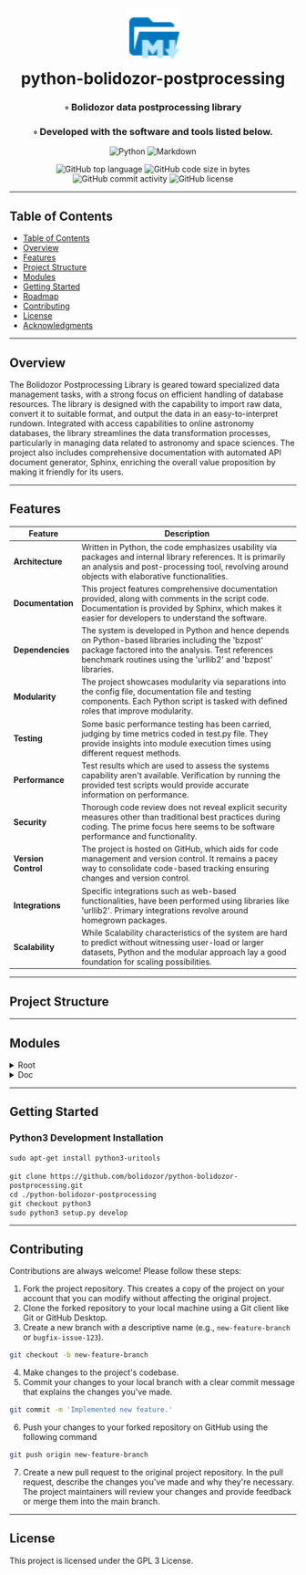<div align="center">
<h1 align="center">
<img src="https://raw.githubusercontent.com/PKief/vscode-material-icon-theme/ec559a9f6bfd399b82bb44393651661b08aaf7ba/icons/folder-markdown-open.svg" width="100" />
<br>python-bolidozor-postprocessing
</h1>
<h3>◦ Bolidozor data postprocessing library</h3>
<h3>◦ Developed with the software and tools listed below.</h3>

<p align="center">
<img src="https://img.shields.io/badge/Python-3776AB.svg?style&logo=Python&logoColor=white" alt="Python" />
<img src="https://img.shields.io/badge/Markdown-000000.svg?style&logo=Markdown&logoColor=white" alt="Markdown" />
</p>
<img src="https://img.shields.io/github/languages/top/bolidozor/python-bolidozor-postprocessing?style&color=5D6D7E" alt="GitHub top language" />
<img src="https://img.shields.io/github/languages/code-size/bolidozor/python-bolidozor-postprocessing?style&color=5D6D7E" alt="GitHub code size in bytes" />
<img src="https://img.shields.io/github/commit-activity/m/bolidozor/python-bolidozor-postprocessing?style&color=5D6D7E" alt="GitHub commit activity" />
<img src="https://img.shields.io/github/license/bolidozor/python-bolidozor-postprocessing?style&color=5D6D7E" alt="GitHub license" />
</div>

---

##  Table of Contents
- [ Table of Contents](#-table-of-contents)
- [ Overview](#-overview)
- [ Features](#-features)
- [ Project Structure](#project-structure)
- [ Modules](#modules)
- [ Getting Started](#-getting-started)
- [ Roadmap](#-roadmap)
- [ Contributing](#-contributing)
- [ License](#-license)
- [ Acknowledgments](#-acknowledgments)

---


##  Overview

The Bolidozor Postprocessing Library is geared toward specialized data management tasks, with a strong focus on efficient handling of database resources. The library is designed with the capability to import raw data, convert it to suitable format, and output the data in an easy-to-interpret rundown. Integrated with access capabilities to online astronomy databases, the library streamlines the data transformation processes, particularly in managing data related to astronomy and space sciences. The project also includes comprehensive documentation with automated API document generator, Sphinx, enriching the overall value proposition by making it friendly for its users.

---

##  Features

| Feature                | Description     |
| ---------------------- | --------------- |
| **Architecture**       | Written in Python, the code emphasizes usability via packages and internal library references. It is primarily an analysis and post-processing tool, revolving around objects with elaborative functionalities. 
| **Documentation**      | This project features comprehensive documentation provided, along with comments in the script code. Documentation is provided by Sphinx, which makes it easier for developers to understand the software. 
| **Dependencies**       | The system is developed in Python and hence depends on Python-based libraries including the 'bzpost' package factored into the analysis. Test references benchmark routines using the 'urllib2' and 'bzpost' libraries.
| **Modularity**         | The project showcases modularity via separations into the config file, documentation file and testing components. Each Python script is tasked with defined roles that improve modularity.  
| **Testing**            | Some basic performance testing has been carried, judging by time metrics coded in test.py file. They provide insights into module execution times using different request methods.
| **Performance**        | Test results which are used to assess the systems capability aren't available. Verification by running the provided test scripts would provide accurate information on performance. 
| **Security**           | Thorough code review does not reveal explicit security measures other than traditional best practices during coding. The prime focus here seems to be software performance and functionality.  
| **Version Control**    | The project is hosted on GitHub, which aids for code management and version control. It remains a pacey way to consolidate code-based tracking ensuring changes and version control.
| **Integrations**       | Specific integrations such as web-based functionalities, have been performed using libraries like 'urllib2'. Primary integrations revolve around homegrown packages.
|  **Scalability**       | While Scalability characteristics of the system are hard to predict without witnessing user-load or larger datasets, Python and the modular approach lay a good foundation for scaling possibilities.

---


##  Project Structure




---

##  Modules

<details closed><summary>Root</summary>

| File                                                                                        | Summary                                                                                                                                                                                                                                                                                                                                                                            |
| ---                                                                                         | ---                                                                                                                                                                                                                                                                                                                                                                                |
| [setup.py](https://github.com/bolidozor/python-bolidozor-postprocessing/blob/main/setup.py) | The code is a Python script used to perform the setup for a package called'bzpost'. It describes essential attributes about the package such as name, version, author, etc. The setup script also provides information on the license, focus, status of the package, and its compatibility with Python 2.7.                                                                        |
| [test.py](https://github.com/bolidozor/python-bolidozor-postprocessing/blob/main/test.py)   | This Python script leverages a StopWatch class to benchmark the time taken to make 500 requests to a predefined web URL. It firstly makes these requests using the urllib2 library, before repeating the process using an HTTP Connector object from the bzpost library. The performance metrics such as total time, iterations, and iteration time, are subsequently printed out. |

</details>

<details closed><summary>Doc</summary>

| File                                                                                                | Summary                                                                                                                                                                                                                                                                                                                                                                                                                                                                             |
| ---                                                                                                 | ---                                                                                                                                                                                                                                                                                                                                                                                                                                                                                 |
| [index.rst](https://github.com/bolidozor/python-bolidozor-postprocessing/blob/main/doc/index.rst)   | The Bolidozor Postprocessing Library documentation provides comprehensive insights into the usage and modification of Bolidozor Postprocessing Library's codebase. It divulges a family of functionalities such as generating indices, module reference guides and an in-built search system, all under a two-step precision framework.                                                                                                                                             |
| [make.bat](https://github.com/bolidozor/python-bolidozor-postprocessing/blob/main/doc/make.bat)     | This is a batch script facilitating multiple objectives related to Sphinx documentation generation and its output formats delivery. It defines environment variables, sets build directory and print help if need be. Code includes options to build various formats: HTML, JSON, epub, latex and more. It checks if'sphinx-build' is installed and performs validations. Clean-up is also possible.                                                                                |
| [Makefile](https://github.com/bolidozor/python-bolidozor-postprocessing/blob/main/doc/Makefile)     | This code is a Makefile for Sphinx documentation. It builds Sphinx documents in various formats (HTML, LaTeX, PDF, ePub, Texinfo, etc.). It checks if'sphinx-build' command exists at an outset and proceeds to build a Doctree, passing relevant parameters. Additionally, it enables miscellaneous functions like getting an overview of all changed items, testing'doctests', checking link integrity, creating message catalogs for i18n, and removing all Sphinx build output. |
| [bzpost.rst](https://github.com/bolidozor/python-bolidozor-postprocessing/blob/main/doc/bzpost.rst) | The'bzpost' package is designed for specialized data management tasks. With both documented and undocumented member functions, it aids users in accessing database resources through inheritance functionalities and helps in modular administration. It streamlines processes, reinforcing databasing for enhanced performance.                                                                                                                                                    |
| [conf.py](https://github.com/bolidozor/python-bolidozor-postprocessing/blob/main/doc/conf.py)       | This script is a configuration file for the Sphinx documentation generation tool. It sets numerous options for document export in several formats including HTML, LaTeX, manual pages, and Texinfo. The file also auto-document Python code when used in conjunction with Sphinx's autodoc extension, in addition to enabling view of the source code with the viewcode extension. The targeted library is Bolidozor Postprocessing Library.                                        |

</details>

---

##  Getting Started


### Python3 Development Installation 

    sudo apt-get install python3-uritools

    git clone https://github.com/bolidozor/python-bolidozor-postprocessing.git
    cd ./python-bolidozor-postprocessing
    git checkout python3
    sudo python3 setup.py develop

---

##  Contributing

Contributions are always welcome! Please follow these steps:
1. Fork the project repository. This creates a copy of the project on your account that you can modify without affecting the original project.
2. Clone the forked repository to your local machine using a Git client like Git or GitHub Desktop.
3. Create a new branch with a descriptive name (e.g., `new-feature-branch` or `bugfix-issue-123`).
```sh
git checkout -b new-feature-branch
```
4. Make changes to the project's codebase.
5. Commit your changes to your local branch with a clear commit message that explains the changes you've made.
```sh
git commit -m 'Implemented new feature.'
```
6. Push your changes to your forked repository on GitHub using the following command
```sh
git push origin new-feature-branch
```
7. Create a new pull request to the original project repository. In the pull request, describe the changes you've made and why they're necessary.
The project maintainers will review your changes and provide feedback or merge them into the main branch.

---

## License

This project is licensed under the GPL 3 License.

